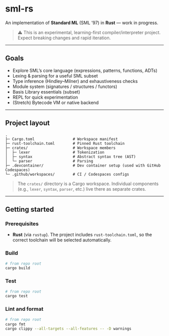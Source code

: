 # sml-rs

An implementation of **Standard ML** (SML ’97) in **Rust** — work in progress.

> ⚠️ This is an experimental, learning-first compiler/interpreter project. Expect breaking changes and rapid iteration.

---

## Goals

- Explore SML’s core language (expressions, patterns, functions, ADTs)
- Lexing & parsing for a useful SML subset
- Type inference (Hindley–Milner) and exhaustiveness checks
- Module system (signatures / structures / functors)
- Basis Library essentials (subset)
- REPL for quick experimentation
- (Stretch) Bytecode VM or native backend

---

## Project layout

```
.
├─ Cargo.toml                 # Workspace manifest
├─ rust-toolchain.toml        # Pinned Rust toolchain
├─ crates/                    # Workspace members
│  ├─ lexer                   # Tokenization
│  ├─ syntax                  # Abstract syntax tree (AST)
│  └─ parser                  # Parsing
├─ .devcontainer/             # Dev container setup (used with GitHub Codespaces)
└─ .github/workspaces/        # CI / Codespaces configs
```

> The `crates/` directory is a Cargo workspace. Individual components (e.g., `lexer`, `syntax`, `parser`, etc.) live there as separate crates.

---

## Getting started

### Prerequisites
- **Rust** (via `rustup`). The project includes `rust-toolchain.toml`, so the correct toolchain will be selected automatically.

### Build
```bash
# from repo root
cargo build
```

### Test
```bash
# from repo root
cargo test
```

### Lint and format
```bash
# from repo root
cargo fmt
cargo clippy --all-targets --all-features -- -D warnings
```
